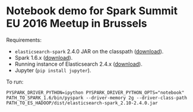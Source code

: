 # Notebook demo for Spark Summit EU 2016 Meetup in Brussels

Requirements:
* `elasticsearch-spark` 2.4.0 JAR on the classpath ([download](https://www.elastic.co/downloads/past-releases/elasticsearch-apache-hadoop-2-4-0)).
* Spark 1.6.x ([download](http://spark.apache.org/downloads.html)).
* Running instance of Elasticsearch 2.4.x ([download](https://www.elastic.co/downloads/past-releases/elasticsearch-2-4-1)).
* Jupyter (`pip install jupyter`).

To run: 

```
PYSPARK_DRIVER_PYTHON=ipython PYSPARK_DRIVER_PYTHON_OPTS="notebook" PATH_TO_SPARK_1.6/bin/pyspark --driver-memory 2g --driver-class-path PATH_TO_ES_HADOOP/dist/elasticsearch-spark_2.10-2.4.0.jar
```
